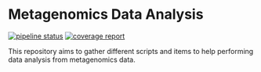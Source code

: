 # Metagenomics Data Analysis

[![pipeline status](https://gitlab.pasteur.fr/metagenomics/data-analysis/badges/master/pipeline.svg)](https://gitlab.pasteur.fr/metagenomics/data-analysis/commits/master)
[![coverage report](https://gitlab.pasteur.fr/metagenomics/data-analysis/badges/master/coverage.svg)](https://gitlab.pasteur.fr/metagenomics/data-analysis/commits/master)

This repository aims to gather different scripts and items to help performing data analysis from metagenomics data.
